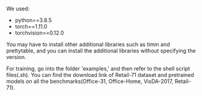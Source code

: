 We used:
- python==3.8.5
- torch==1.11.0
- torchvision==0.12.0

You may have to install other additional libraries such as timm and prettytable, and you can install the additional libraries without specifying the version.


For training, go into the folder 'examples,' and then refer to the shell script files(.sh).
You can find the download link of Retail-71 dataset and pretrained models on all the benchmarks(Office-31, Office-Home, VisDA-2017, Retail-71).